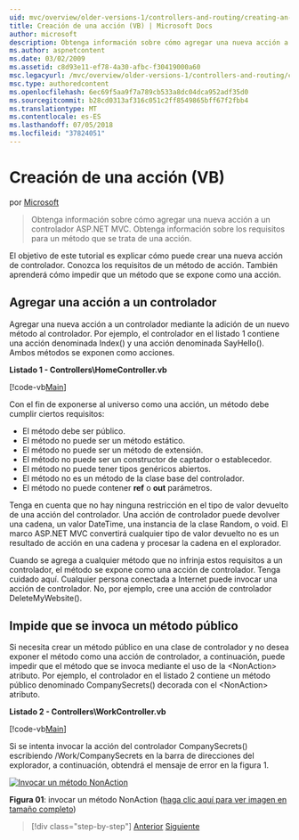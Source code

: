 ```yaml
---
uid: mvc/overview/older-versions-1/controllers-and-routing/creating-an-action-vb
title: Creación de una acción (VB) | Microsoft Docs
author: microsoft
description: Obtenga información sobre cómo agregar una nueva acción a un controlador ASP.NET MVC. Obtenga información sobre los requisitos para un método que se trata de una acción.
ms.author: aspnetcontent
ms.date: 03/02/2009
ms.assetid: c8d93e11-ef78-4a30-afbc-f30419000a60
msc.legacyurl: /mvc/overview/older-versions-1/controllers-and-routing/creating-an-action-vb
msc.type: authoredcontent
ms.openlocfilehash: 6ec69f5aa9f7a789cb533a8dc04dca952adf35d0
ms.sourcegitcommit: b28cd0313af316c051c2ff8549865bff67f2fbb4
ms.translationtype: MT
ms.contentlocale: es-ES
ms.lasthandoff: 07/05/2018
ms.locfileid: "37824051"
---
```

<a name="creating-an-action-vb"></a>Creación de una acción (VB)
====================
por [Microsoft](https://github.com/microsoft)

> Obtenga información sobre cómo agregar una nueva acción a un controlador ASP.NET MVC. Obtenga información sobre los requisitos para un método que se trata de una acción.


El objetivo de este tutorial es explicar cómo puede crear una nueva acción de controlador. Conozca los requisitos de un método de acción. También aprenderá cómo impedir que un método que se expone como una acción.

## <a name="adding-an-action-to-a-controller"></a>Agregar una acción a un controlador

Agregar una nueva acción a un controlador mediante la adición de un nuevo método al controlador. Por ejemplo, el controlador en el listado 1 contiene una acción denominada Index() y una acción denominada SayHello(). Ambos métodos se exponen como acciones.

**Listado 1 - Controllers\HomeController.vb**

[!code-vb[Main](creating-an-action-vb/samples/sample1.vb)]

Con el fin de exponerse al universo como una acción, un método debe cumplir ciertos requisitos:

- El método debe ser público.
- El método no puede ser un método estático.
- El método no puede ser un método de extensión.
- El método no puede ser un constructor de captador o establecedor.
- El método no puede tener tipos genéricos abiertos.
- El método no es un método de la clase base del controlador.
- El método no puede contener **ref** o **out** parámetros.

Tenga en cuenta que no hay ninguna restricción en el tipo de valor devuelto de una acción del controlador. Una acción de controlador puede devolver una cadena, un valor DateTime, una instancia de la clase Random, o void. El marco ASP.NET MVC convertirá cualquier tipo de valor devuelto no es un resultado de acción en una cadena y procesar la cadena en el explorador.

Cuando se agrega a cualquier método que no infrinja estos requisitos a un controlador, el método se expone como una acción de controlador. Tenga cuidado aquí. Cualquier persona conectada a Internet puede invocar una acción de controlador. No, por ejemplo, cree una acción de controlador DeleteMyWebsite().

## <a name="preventing-a-public-method-from-being-invoked"></a>Impide que se invoca un método público

Si necesita crear un método público en una clase de controlador y no desea exponer el método como una acción de controlador, a continuación, puede impedir que el método que se invoca mediante el uso de la &lt;NonAction&gt; atributo. Por ejemplo, el controlador en el listado 2 contiene un método público denominado CompanySecrets() decorada con el &lt;NonAction&gt; atributo.

**Listado 2 - Controllers\WorkController.vb**

[!code-vb[Main](creating-an-action-vb/samples/sample2.vb)]

Si se intenta invocar la acción del controlador CompanySecrets() escribiendo /Work/CompanySecrets en la barra de direcciones del explorador, a continuación, obtendrá el mensaje de error en la figura 1.


[![Invocar un método NonAction](creating-an-action-vb/_static/image1.jpg)](creating-an-action-vb/_static/image1.png)

**Figura 01**: invocar un método NonAction ([haga clic aquí para ver imagen en tamaño completo](creating-an-action-vb/_static/image2.png))

> [!div class="step-by-step"]
> [Anterior](creating-a-controller-vb.md)
> [Siguiente](aspnet-mvc-controllers-overview-cs.md)
